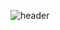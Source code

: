 ![header](https://capsule-render.vercel.app/api?type=rect&color=gradient&height=150&section=header&text=MIN2EO's%20GITHUB&fontSize=50&fontAlign=68&animation=twinkling)
